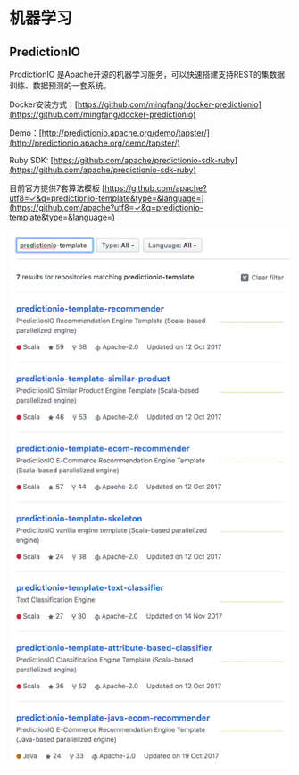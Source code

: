 # 机器学习

## **PredictionIO**

ProdictionIO 是Apache开源的机器学习服务，可以快速搭建支持REST的集数据训练、数据预测的一套系统。

Docker安装方式：[https://github.com/mingfang/docker-predictionio](https://github.com/mingfang/docker-predictionio)

Demo：[http://predictionio.apache.org/demo/tapster/](http://predictionio.apache.org/demo/tapster/)

Ruby SDK: [https://github.com/apache/predictionio-sdk-ruby](https://github.com/apache/predictionio-sdk-ruby)

目前官方提供7套算法模板 [https://github.com/apache?utf8=✓&q=predictionio-template&type=&language=](https://github.com/apache?utf8=✓&q=predictionio-template&type=&language=)

![](.gitbook/assets/image%20%2835%29.png)

